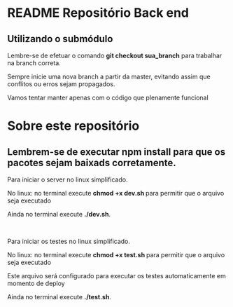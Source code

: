 <h1>README Repositório Back end</h1>

<h2>Utilizando o submódulo</h2>

<p>Lembre-se de efetuar o comando <b>git checkout sua_branch</b> para trabalhar na branch correta.</p>
<p>Sempre inicie uma nova branch a partir da master, evitando assim que conflitos ou erros sejam propagados.</p>
<p>Vamos tentar manter apenas com o código que plenamente funcional</p>

<h1> Sobre este repositório</h1>

<h2>Lembrem-se de executar <b>npm install</b> para que os pacotes sejam baixads corretamente.</h2>

<p>Para iniciar o server no linux  simplificado.</p>
<p>No linux: no terminal execute <b>chmod +x dev.sh </b> para permitir que o arquivo seja executado</p>
<p>Ainda no terminal execute <b>./dev.sh</b>.</p>

<br/>

<p>Para iniciar os testes no linux  simplificado.</p>
<p>No linux: no terminal execute <b>chmod +x test.sh </b> para permitir que o arquivo seja executado</p>
<p>Este arquivo será configurado para executar os testes automaticamente em momento de deploy</p>
<p>Ainda no terminal execute <b>./test.sh</b>.</p>
